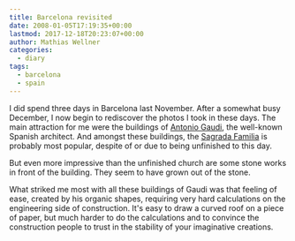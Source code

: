 ```yaml
---
title: Barcelona revisited
date: 2008-01-05T17:19:35+00:00
lastmod: 2017-12-18T20:23:07+00:00
author: Mathias Wellner
categories:
  - diary
tags:
  - barcelona
  - spain
---
```

I did spend three days in Barcelona last November. After a somewhat busy December, I now begin to rediscover the photos I took in these days. The main attraction for me were the buildings of [Antonio Gaudi](http://en.wikipedia.org/wiki/Gaudi), the well-known Spanish architect. And amongst these buildings, the [Sagrada Familia](http://en.wikipedia.org/wiki/Sagrada_Fam%C3%ADlia) is probably most popular, despite of or due to being unfinished to this day.

But even more impressive than the unfinished church are some stone works in front of the building. They seem to have grown out of the stone.

What striked me most with all these buildings of Gaudi was that feeling of ease, created by his organic shapes, requiring very hard calculations on the engineering side of construction. It's easy to draw a curved roof on a piece of paper, but much harder to do the calculations and to convince the construction people to trust in the stability of your imaginative creations. 